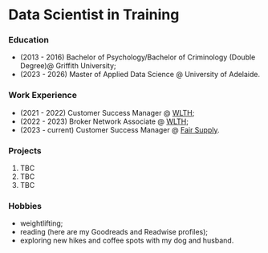 # Data Scientist in Training

### Education
- (2013 - 2016) Bachelor of Psychology/Bachelor of Criminology (Double Degree)@ Griffith University;
- (2023 - 2026) Master of Applied Data Science @ University of Adelaide.

### Work Experience
- (2021 - 2022) Customer Success Manager @ [WLTH](wlth.com);
- (2022 - 2023) Broker Network Associate @ [WLTH](wlth.com);
- (2023 - current) Customer Success Manager @ [Fair Supply](fairsupply.com).

### Projects
1. TBC
2. TBC
3. TBC


### Hobbies
- weightlifting;
- reading (here are my Goodreads and Readwise profiles);
- exploring new hikes and coffee spots with my dog and husband.
